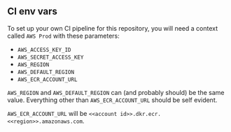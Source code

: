 ## CI env vars

To set up your own CI pipeline for this repository, you will need
a context called `AWS Prod` with these parameters:

- `AWS_ACCESS_KEY_ID`
- `AWS_SECRET_ACCESS_KEY`
- `AWS_REGION`
- `AWS_DEFAULT_REGION`
- `AWS_ECR_ACCOUNT_URL`	

`AWS_REGION` and `AWS_DEFAULT_REGION` can (and probably should) be
the same value. Everything other than `AWS_ECR_ACCOUNT_URL`	should
be self evident.

`AWS_ECR_ACCOUNT_URL`	will be `<<account id>>.dkr.ecr.<<region>>.amazonaws.com`.
